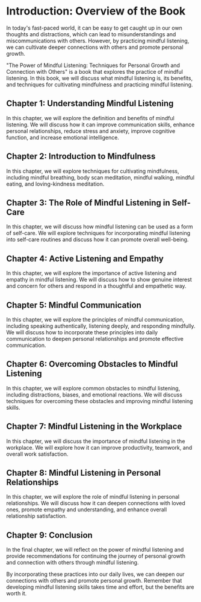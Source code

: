 Introduction: Overview of the Book
==================================

In today's fast-paced world, it can be easy to get caught up in our own thoughts and distractions, which can lead to misunderstandings and miscommunications with others. However, by practicing mindful listening, we can cultivate deeper connections with others and promote personal growth.

"The Power of Mindful Listening: Techniques for Personal Growth and Connection with Others" is a book that explores the practice of mindful listening. In this book, we will discuss what mindful listening is, its benefits, and techniques for cultivating mindfulness and practicing mindful listening.

Chapter 1: Understanding Mindful Listening
------------------------------------------

In this chapter, we will explore the definition and benefits of mindful listening. We will discuss how it can improve communication skills, enhance personal relationships, reduce stress and anxiety, improve cognitive function, and increase emotional intelligence.

Chapter 2: Introduction to Mindfulness
--------------------------------------

In this chapter, we will explore techniques for cultivating mindfulness, including mindful breathing, body scan meditation, mindful walking, mindful eating, and loving-kindness meditation.

Chapter 3: The Role of Mindful Listening in Self-Care
-----------------------------------------------------

In this chapter, we will discuss how mindful listening can be used as a form of self-care. We will explore techniques for incorporating mindful listening into self-care routines and discuss how it can promote overall well-being.

Chapter 4: Active Listening and Empathy
---------------------------------------

In this chapter, we will explore the importance of active listening and empathy in mindful listening. We will discuss how to show genuine interest and concern for others and respond in a thoughtful and empathetic way.

Chapter 5: Mindful Communication
--------------------------------

In this chapter, we will explore the principles of mindful communication, including speaking authentically, listening deeply, and responding mindfully. We will discuss how to incorporate these principles into daily communication to deepen personal relationships and promote effective communication.

Chapter 6: Overcoming Obstacles to Mindful Listening
----------------------------------------------------

In this chapter, we will explore common obstacles to mindful listening, including distractions, biases, and emotional reactions. We will discuss techniques for overcoming these obstacles and improving mindful listening skills.

Chapter 7: Mindful Listening in the Workplace
---------------------------------------------

In this chapter, we will discuss the importance of mindful listening in the workplace. We will explore how it can improve productivity, teamwork, and overall work satisfaction.

Chapter 8: Mindful Listening in Personal Relationships
------------------------------------------------------

In this chapter, we will explore the role of mindful listening in personal relationships. We will discuss how it can deepen connections with loved ones, promote empathy and understanding, and enhance overall relationship satisfaction.

Chapter 9: Conclusion
---------------------

In the final chapter, we will reflect on the power of mindful listening and provide recommendations for continuing the journey of personal growth and connection with others through mindful listening.

By incorporating these practices into our daily lives, we can deepen our connections with others and promote personal growth. Remember that developing mindful listening skills takes time and effort, but the benefits are worth it.
